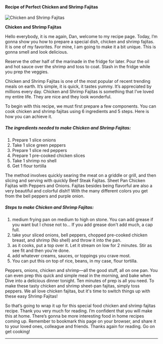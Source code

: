             

#### Recipe of Perfect Chicken and Shrimp Fajitas

![Chicken and Shrimp Fajitas](https://img-global.cpcdn.com/recipes/6723830089252864/751x532cq70/chicken-and-shrimp-fajitas-recipe-main-photo.jpg)

**Chicken and Shrimp Fajitas**

Hello everybody, it is me again, Dan, welcome to my recipe page. Today, I’m gonna show you how to prepare a special dish, chicken and shrimp fajitas. It is one of my favorites. For mine, I am going to make it a bit unique. This is gonna smell and look delicious.

Reserve the other half of the marinade in the fridge for later. Pour the oil and hot sauce over the shrimp and toss to coat. Stash in the fridge while you prep the veggies.

Chicken and Shrimp Fajitas is one of the most popular of recent trending meals on earth. It’s simple, it is quick, it tastes yummy. It’s appreciated by millions every day. Chicken and Shrimp Fajitas is something that I’ve loved my entire life. They are nice and they look wonderful.

To begin with this recipe, we must first prepare a few components. You can cook chicken and shrimp fajitas using 6 ingredients and 5 steps. Here is how you can achieve it.

##### The ingredients needed to make Chicken and Shrimp Fajitas:

1.  Prepare 1 slice onions
2.  Take 1 slice green peppers
3.  Prepare 1 slice red peppers
4.  Prepare 1 pre-cooked chicken slices
5.  Take 1 shrimp no shell
6.  Get 1 flour tortilla

The method involves quickly searing the meat on a griddle or grill, and then slicing and serving with quickly Beef Steak Fajitas. Sheet Pan Chicken Fajitas with Peppers and Onions. Fajitas besides being flavorful are also a very beautiful and colorful dish!! With the many different colors you get from the bell peppers and purple onion.

##### Steps to make Chicken and Shrimp Fajitas:

1.  medium frying pan on medium to high on stone. You can add grease if you want but I chose not to… If you add grease don't add much, a cap full.
2.  take your sliced onions, bell peppers, chopped pre-cooked chicken breast, and shrimp (No shell) and throw it into the pan.
3.  as it cooks, put a top over it. Let it stream on low for 2 minutes. Stir as see fit and then you're done.
4.  add whatever creams, sauces, or toppings you crave most.
5.  You can put this on top of rice, beans, in my case, flour tortilla.

Peppers, onions, chicken and shrimp—all the good stuff, all on one pan. You can even prep this quick and simple meal in the morning, and bake when Dive into a delicious dinner tonight. Ten minutes of prep is all you need. To make these tasty chicken and shrimp sheet-pan fajitas, simply toss peppers. We all love chicken fajitas, but it's time to switch things up with these easy Shrimp Fajitas!

So that’s going to wrap it up for this special food chicken and shrimp fajitas recipe. Thank you very much for reading. I’m confident that you will make this at home. There’s gonna be more interesting food in home recipes coming up. Remember to bookmark this page on your browser, and share it to your loved ones, colleague and friends. Thanks again for reading. Go on get cooking!

* * *